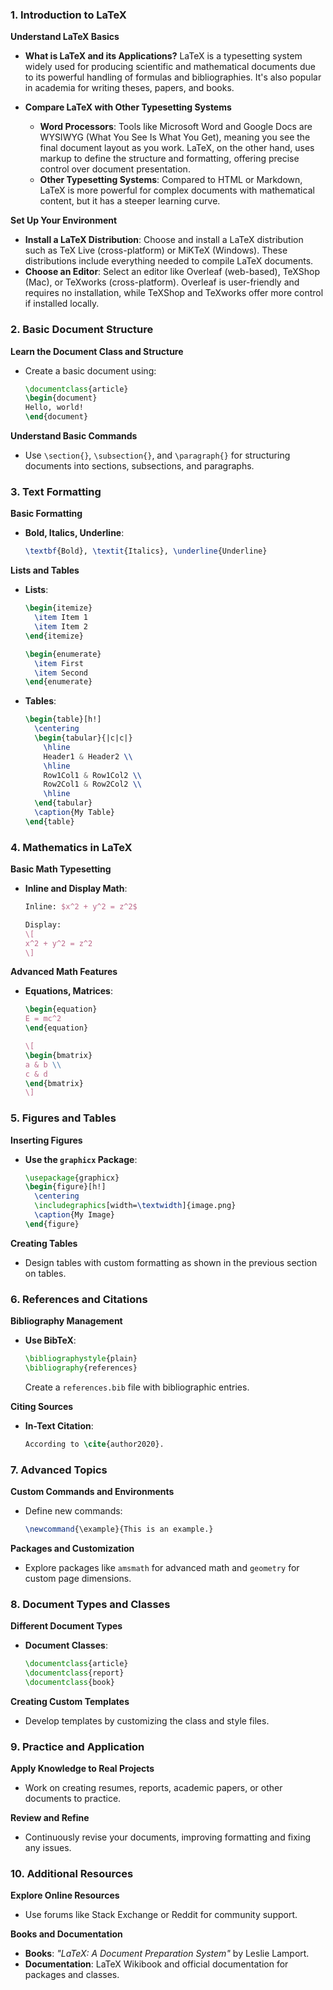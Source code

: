 ### 1. Introduction to LaTeX
**Understand LaTeX Basics**
- **What is LaTeX and its Applications?**
  LaTeX is a typesetting system widely used for producing scientific and mathematical documents due to its powerful handling of formulas and bibliographies. It's also popular in academia for writing theses, papers, and books.

- **Compare LaTeX with Other Typesetting Systems**
  - **Word Processors**: Tools like Microsoft Word and Google Docs are WYSIWYG (What You See Is What You Get), meaning you see the final document layout as you work. LaTeX, on the other hand, uses markup to define the structure and formatting, offering precise control over document presentation.
  - **Other Typesetting Systems**: Compared to HTML or Markdown, LaTeX is more powerful for complex documents with mathematical content, but it has a steeper learning curve.

**Set Up Your Environment**
- **Install a LaTeX Distribution**: Choose and install a LaTeX distribution such as TeX Live (cross-platform) or MiKTeX (Windows). These distributions include everything needed to compile LaTeX documents.
- **Choose an Editor**: Select an editor like Overleaf (web-based), TeXShop (Mac), or TeXworks (cross-platform). Overleaf is user-friendly and requires no installation, while TeXShop and TeXworks offer more control if installed locally.

### 2. Basic Document Structure
**Learn the Document Class and Structure**
- Create a basic document using:
  ```latex
  \documentclass{article}
  \begin{document}
  Hello, world!
  \end{document}
  ```

**Understand Basic Commands**
- Use `\section{}`, `\subsection{}`, and `\paragraph{}` for structuring documents into sections, subsections, and paragraphs.

### 3. Text Formatting
**Basic Formatting**
- **Bold, Italics, Underline**: 
  ```latex
  \textbf{Bold}, \textit{Italics}, \underline{Underline}
  ```

**Lists and Tables**
- **Lists**:
  ```latex
  \begin{itemize}
    \item Item 1
    \item Item 2
  \end{itemize}
  
  \begin{enumerate}
    \item First
    \item Second
  \end{enumerate}
  ```
- **Tables**:
  ```latex
  \begin{table}[h!]
    \centering
    \begin{tabular}{|c|c|}
      \hline
      Header1 & Header2 \\
      \hline
      Row1Col1 & Row1Col2 \\
      Row2Col1 & Row2Col2 \\
      \hline
    \end{tabular}
    \caption{My Table}
  \end{table}
  ```

### 4. Mathematics in LaTeX
**Basic Math Typesetting**
- **Inline and Display Math**:
  ```latex
  Inline: $x^2 + y^2 = z^2$
  
  Display: 
  \[
  x^2 + y^2 = z^2
  \]
  ```

**Advanced Math Features**
- **Equations, Matrices**:
  ```latex
  \begin{equation}
  E = mc^2
  \end{equation}
  
  \[
  \begin{bmatrix}
  a & b \\
  c & d
  \end{bmatrix}
  \]
  ```

### 5. Figures and Tables
**Inserting Figures**
- **Use the `graphicx` Package**:
  ```latex
  \usepackage{graphicx}
  \begin{figure}[h!]
    \centering
    \includegraphics[width=\textwidth]{image.png}
    \caption{My Image}
  \end{figure}
  ```

**Creating Tables**
- Design tables with custom formatting as shown in the previous section on tables.

### 6. References and Citations
**Bibliography Management**
- **Use BibTeX**:
  ```latex
  \bibliographystyle{plain}
  \bibliography{references}
  ```
  Create a `references.bib` file with bibliographic entries.

**Citing Sources**
- **In-Text Citation**:
  ```latex
  According to \cite{author2020}.
  ```

### 7. Advanced Topics
**Custom Commands and Environments**
- Define new commands:
  ```latex
  \newcommand{\example}{This is an example.}
  ```

**Packages and Customization**
- Explore packages like `amsmath` for advanced math and `geometry` for custom page dimensions.

### 8. Document Types and Classes
**Different Document Types**
- **Document Classes**:
  ```latex
  \documentclass{article}
  \documentclass{report}
  \documentclass{book}
  ```

**Creating Custom Templates**
- Develop templates by customizing the class and style files.

### 9. Practice and Application
**Apply Knowledge to Real Projects**
- Work on creating resumes, reports, academic papers, or other documents to practice.

**Review and Refine**
- Continuously revise your documents, improving formatting and fixing any issues.

### 10. Additional Resources
**Explore Online Resources**
- Use forums like Stack Exchange or Reddit for community support.

**Books and Documentation**
- **Books**: *"LaTeX: A Document Preparation System"* by Leslie Lamport.
- **Documentation**: LaTeX Wikibook and official documentation for packages and classes.
